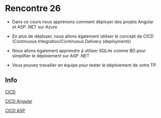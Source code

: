 # Rencontre 26

- Dans ce cours nous apprenons comment déployer des projets Angular et ASP .NET sur Azure

- En plus de déployer, nous allons également utiliser le concept de CICD (Continuous Integration/Continuous Delivery (deployment))

- Nous allons également apprendre à utiliser SQLite comme BD pour simplifier le déploiement sur ASP .NET

- Vous pouvez travailler en équipe pour tester le déploiement de votre TP.

## Info

[CICD](/info/CICD)

[CICD Angular](/info/CICDAngular)

[CICD ASP](/info/CICDASP)



